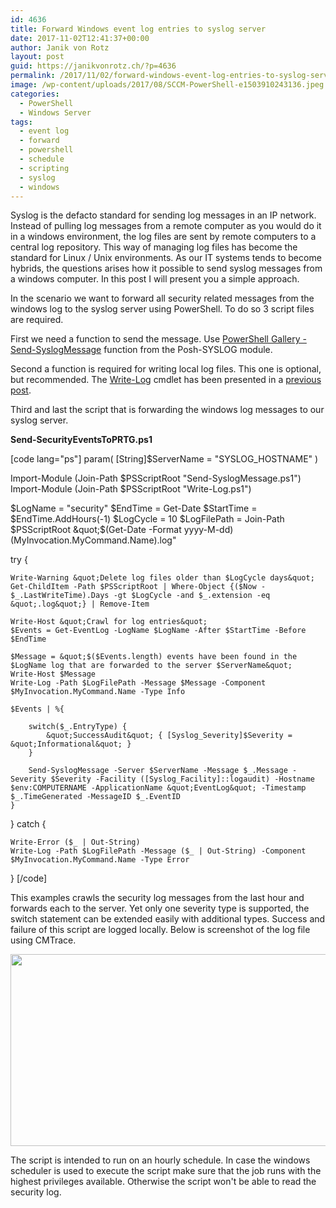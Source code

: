 ```yaml
---
id: 4636
title: Forward Windows event log entries to syslog server
date: 2017-11-02T12:41:37+00:00
author: Janik von Rotz
layout: post
guid: https://janikvonrotz.ch/?p=4636
permalink: /2017/11/02/forward-windows-event-log-entries-to-syslog-server/
image: /wp-content/uploads/2017/08/SCCM-PowerShell-e1503910243136.jpeg
categories:
  - PowerShell
  - Windows Server
tags:
  - event log
  - forward
  - powershell
  - schedule
  - scripting
  - syslog
  - windows
---
```

Syslog is the defacto standard for sending log messages in an IP network. Instead of pulling log messages from a remote computer as you would do it in a windows environment, the log files are sent by remote computers to a central log repository. This way of managing log files has become the standard for Linux / Unix environments. As our IT systems tends to become hybrids, the questions arises how it possible to send syslog messages from a windows computer. In this post I will present you a simple approach.
<!--more-->

In the scenario we want to forward all security related messages from the windows log to the syslog server using PowerShell. To do so 3 script files are required.

First we need a function to send the message. Use [PowerShell Gallery - Send-SyslogMessage](https://www.powershellgallery.com/packages/Posh-SYSLOG/2.0.3/Content/Functions%5CSend-SyslogMessage.ps1) function from the Posh-SYSLOG module.

Second a function is required for writing local log files. This one is optional, but recommended. The [Write-Log](https://janikvonrotz.ch/2017/10/26/powershell-logging-in-cmtrace-format) cmdlet has been presented in a [previous post](https://janikvonrotz.ch/2017/10/26/powershell-logging-in-cmtrace-format).

Third and last the script that is forwarding the windows log messages to our syslog server.

**Send-SecurityEventsToPRTG.ps1**

[code lang="ps"]
param(
    [String]$ServerName = &quot;SYSLOG_HOSTNAME&quot;
)

Import-Module (Join-Path $PSScriptRoot &quot;Send-SyslogMessage.ps1&quot;)
Import-Module (Join-Path $PSScriptRoot &quot;Write-Log.ps1&quot;)

$LogName = &quot;security&quot;
$EndTime = Get-Date
$StartTime = $EndTime.AddHours(-1)
$LogCycle = 10
$LogFilePath = Join-Path $PSScriptRoot &quot;$(Get-Date -Format yyyy-M-dd) $($MyInvocation.MyCommand.Name).log&quot;

try {

    Write-Warning &quot;Delete log files older than $LogCycle days&quot;
    Get-ChildItem -Path $PSScriptRoot | Where-Object {($Now - $_.LastWriteTime).Days -gt $LogCycle -and $_.extension -eq &quot;.log&quot;} | Remove-Item

    Write-Host &quot;Crawl for log entries&quot;
    $Events = Get-EventLog -LogName $LogName -After $StartTime -Before $EndTime
    
    $Message = &quot;$($Events.length) events have been found in the $LogName log that are forwarded to the server $ServerName&quot;
    Write-Host $Message
    Write-Log -Path $LogFilePath -Message $Message -Component $MyInvocation.MyCommand.Name -Type Info

    $Events | %{

        switch($_.EntryType) {
            &quot;SuccessAudit&quot; { [Syslog_Severity]$Severity = &quot;Informational&quot; }
        }

        Send-SyslogMessage -Server $ServerName -Message $_.Message -Severity $Severity -Facility ([Syslog_Facility]::logaudit) -Hostname $env:COMPUTERNAME -ApplicationName &quot;EventLog&quot; -Timestamp $_.TimeGenerated -MessageID $_.EventID
    }

} catch {

    Write-Error ($_ | Out-String)
    Write-Log -Path $LogFilePath -Message ($_ | Out-String) -Component $MyInvocation.MyCommand.Name -Type Error
}
[/code]

This examples crawls the security log messages from the last hour and forwards each to the server. Yet only one severity type is supported, the switch statement can be extended easily with additional types. Success and failure of this script are logged locally. Below is screenshot of the log file using CMTrace.

<a href="https://janikvonrotz.ch/wp-content/uploads/2017/10/CMTrace-syslog-entry.png"><img src="https://janikvonrotz.ch/wp-content/uploads/2017/10/CMTrace-syslog-entry.png" alt="" width="587" height="307" class="aligncenter size-full wp-image-4639" /></a>

The script is intended to run on an hourly schedule. In case the windows scheduler is used to execute the script make sure that the job runs with the highest privileges available. Otherwise the script won't be able to read the security log.